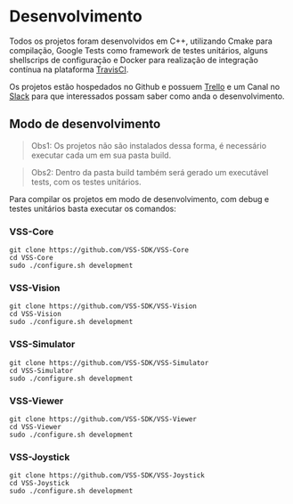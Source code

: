 # Desenvolvimento

 Todos os projetos foram desenvolvidos em C++, utilizando Cmake para compilação, 
 Google Tests como framework de testes unitários, alguns shellscrips de configuração 
 e Docker para realização de integração contínua na plataforma [TravisCI](https://travis-ci.com/VSS-SDK).

Os projetos estão hospedados no Github e possuem [Trello](https://trello.com/b/b4dVV6ug/vss-sdk) e um Canal no [Slack](https://vss-sdk.slack.com) para que 
interessados possam saber como anda o desenvolvimento. 

## Modo de desenvolvimento

> Obs1: Os projetos não são instalados dessa forma, é necessário executar cada um em sua pasta build.

> Obs2: Dentro da pasta build também será gerado um executável tests, com os testes unitários.

Para compilar os projetos em modo de desenvolvimento, com debug e testes unitários basta executar os comandos: 

### VSS-Core
```
git clone https://github.com/VSS-SDK/VSS-Core
cd VSS-Core
sudo ./configure.sh development
```

### VSS-Vision
```
git clone https://github.com/VSS-SDK/VSS-Vision
cd VSS-Vision
sudo ./configure.sh development
```

### VSS-Simulator
```
git clone https://github.com/VSS-SDK/VSS-Simulator
cd VSS-Simulator
sudo ./configure.sh development
```

### VSS-Viewer
```
git clone https://github.com/VSS-SDK/VSS-Viewer
cd VSS-Viewer
sudo ./configure.sh development
```

### VSS-Joystick
```
git clone https://github.com/VSS-SDK/VSS-Joystick
cd VSS-Joystick
sudo ./configure.sh development
```